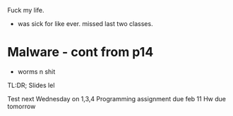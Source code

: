 Fuck my life.
- was sick for like ever. missed last two classes.

# Malware - cont from p14
- worms n shit

TL:DR; Slides lel

Test next Wednesday on 1,3,4
Programming assignment due feb 11 
Hw due tomorrow
